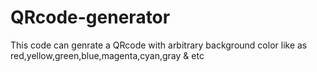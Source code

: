 # QRcode-generator
This code can genrate a QRcode with arbitrary background color like as red,yellow,green,blue,magenta,cyan,gray &amp; etc
